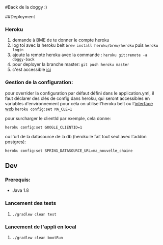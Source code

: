#Back de la doggy :)

##Deployment
### Heroku
1. demande à BME de te donner le compte heroku
2. log toi avec la heroku belt `brew install heroku/brew/heroku` puis `heroku login`
3. ajoute la remote heroku avec la commande : `heroku git:remote -a doggy-back`
4. pour deployer la branche master: `git push heroku master`
5. c'est accessible [ici](https://doggy-back.herokuapp.com/)

### Gestion de la configuration:
pour overrider la configuration par défaut défini dans le application.yml, 
il faut déclarer des clés de config dans heroku, qui seront accessibles en variables d'environnement
pour cela on utilise l'heroku belt ou l'[interface web](https://dashboard.heroku.com/apps/doggy-back/settings)
`heroku config:set MA_CLE=1`

pour surcharger le clientId par exemple, cela donne:

`heroku config:set GOOGLE_CLIENTID=1`

ou l'url de la datasource de la db (heroku le fait tout seul avec l'addon postgres):

`heroku config:set SPRING_DATASOURCE_URL=ma_nouvelle_chaine`

## Dev 
### Prerequis:
- Java 1.8

### Lancement des tests
1. `./gradlew clean test`

### Lancement de l'appli en local
1.  `./gradlew clean bootRun`

